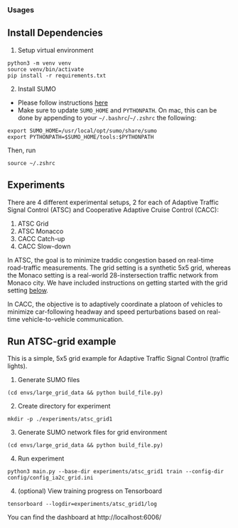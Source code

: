 ### Usages
## Install Dependencies
1. Setup virtual environment
~~~
python3 -m venv venv
source venv/bin/activate
pip install -r requirements.txt
~~~

2. Install SUMO
- Please follow instructions [here](https://sumo.dlr.de/docs/Installing/index.html) 
- Make sure to update `SUMO_HOME` and `PYTHONPATH`. On mac, this can be done by
 appending to your `~/.bashrc`/`~/.zshrc` the following:
~~~
export SUMO_HOME=/usr/local/opt/sumo/share/sumo
export PYTHONPATH=$SUMO_HOME/tools:$PYTHONPATH
~~~
Then, run
~~~
source ~/.zshrc
~~~


## Experiments
There are 4 different experimental setups, 2 for each of Adaptive Traffic Signal Control (ATSC) and Cooperative Adaptive Cruise Control (CACC):
1. ATSC Grid
2. ATSC Monacco
3. CACC Catch-up
4. CACC Slow-down

In ATSC, the goal is to minimize traddic congestion based on real-time road-traffic measurements. The grid setting is a synthetic 5x5 grid, whereas the Monaco setting is a real-world 28-instersection traffic network from Monaco city. We have included instructions on getting started with the grid setting [below](#run-atsc-grid-example).

In CACC, the objective is to adaptively coordinate a platoon of vehicles to minimize car-following headway and speed perturbations based on real-time vehicle-to-vehicle communication.


## Run ATSC-grid example
This is a simple, 5x5 grid example for Adaptive Traffic Signal Control (traffic lights).
1. Generate SUMO files
~~~
(cd envs/large_grid_data && python build_file.py)
~~~

2. Create directory for experiment
~~~
mkdir -p ./experiments/atsc_grid1
~~~

3. Generate SUMO network files for grid environment
~~~
(cd envs/large_grid_data && python build_file.py)
~~~

4. Run experiment
~~~
python3 main.py --base-dir experiments/atsc_grid1 train --config-dir config/config_ia2c_grid.ini
~~~

4. (optional) View training progress on Tensorboard
~~~
tensorboard --logdir=experiments/atsc_grid1/log
~~~
You can find the dashboard at http://localhost:6006/ 